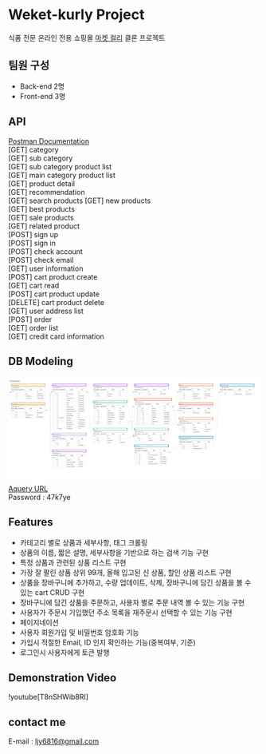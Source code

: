 # Weket-kurly Project 
식품 전문 온라인 전용 쇼핑몰 [마켓 컬리](https://www.kurly.com/shop/main/index.php) 클론 프로젝트

## 팀원 구성
- Back-end 2명
- Front-end 3명 

## API
[Postman Documentation](https://lahanhotel.postman.co/collections/10398712-5faf389a-97cb-4821-9361-3f30ba875a00?version=latest&workspace=d7f5a55d-4000-4c2c-9009-b4de89ee6806#e162fc1c-abc1-4fa3-a8f7-032ae7f38860)  
[GET]    category  
[GET]    sub category  
[GET]    sub category product list  
[GET]    main category product list  
[GET]    product detail  
[GET]    recommendation  
[GET]    search products
[GET]    new products  
[GET]    best products  
[GET]    sale products  
[GET]    related product  
[POST]   sign up  
[POST]   sign in  
[POST]   check account  
[POST]   check email  
[GET]    user information  
[POST]   cart product create  
[GET]    cart read  
[POST]   cart product update  
[DELETE] cart product delete  
[GET]    user address list  
[POST]   order  
[GET]    order list  
[GET]    credit card information  
  
## DB Modeling  
![modeling](modeling.jpeg)  
[Aquery URL](https://aquerytool.com:443/aquerymain/index/?rurl=6fc7d34f-9187-4837-9cd7-c37918756338&)  
Password : 47k7ye  

## Features  
- 카테고리 별로 상품과 세부사항, 태그 크롤링
- 상품의 이름, 짧은 설명, 세부사항을 기반으로 하는 검색 기능 구현
- 특정 상품과 관련된 상품 리스트 구현
- 가장 잘 팔린 상품 상위 99개, 올해 입고된 신 상품, 할인 상품 리스트 구현
- 상품을 장바구니에 추가하고, 수량 업데이트, 삭제, 장바구니에 담긴 상품을 볼 수 있는 cart CRUD 구현
- 장바구니에 담긴 상품을 주문하고, 사용자 별로 주문 내역 볼 수 있는 기능 구현
- 사용자가 주문시 기입했던 주소 목록을 재주문시 선택할 수 있는 기능 구현
- 페이지네이션
- 사용자 회원가입 및 비밀번호 암호화 기능
- 가입시 적절한 Email, ID 인지 확인하는 기능(중복여부, 기준)
- 로그인시 사용자에게 토큰 발행 
  
## Demonstration Video
!youtube[T8nSHWib8RI]

## contact me
E-mail : ljy6816@gmail.com

